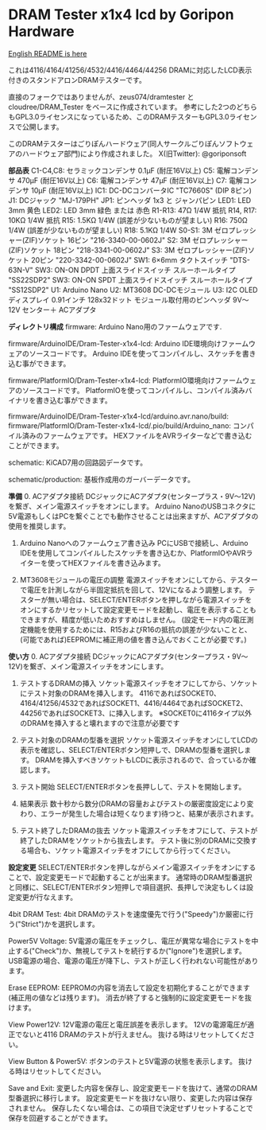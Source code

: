 # DRAM Tester x1x4 lcd by Goripon Hardware
[English README is here](https://github.com/goriponsoft/Dram-Tester-x1x4-lcd/blob/main/README.md)

これは4116/4164/41256/4532/4416/4464/44256 DRAMに対応したLCD表示付きのスタンドアロンDRAMテスターです。

直接のフォークではありませんが、zeus074/dramtester と cloudree/DRAM_Tester をベースに作成されています。
参考にした2つのどちらもGPL3.0ライセンスになっているため、このDRAMテスターもGPL3.0ライセンスで公開します。

このDRAMテスターはごりぽんハードウェア(同人サークルごりぽんソフトウェアのハードウェア部門)により作成されました。
X(旧Twitter): @goriponsoft

**部品表**
C1-C4,C8: セラミックコンデンサ 0.1μF (耐圧16V以上)
C5: 電解コンデンサ 470μF (耐圧16V以上)
C6: 電解コンデンサ 47μF (耐圧16V以上)
C7: 電解コンデンサ 10μF (耐圧16V以上)
IC1: DC-DCコンバータIC "TC7660S" (DIP 8ピン)
J1: DCジャック "MJ-179PH"
JP1: ピンヘッダ 1x3 と ジャンパピン
LED1: LED 3mm 黄色
LED2: LED 3mm 緑色 または 赤色
R1-R13: 47Ω 1/4W 抵抗
R14, R17: 10KΩ 1/4W 抵抗
R15: 1.5KΩ 1/4W (誤差が少ないものが望ましい)
R16: 750Ω 1/4W (誤差が少ないものが望ましい)
R18: 5.1KΩ 1/4W
S0-S1: 3M ゼロプレッシャー(ZIF)ソケット 16ピン "216-3340-00-0602J"
S2: 3M ゼロプレッシャー(ZIF)ソケット 18ピン "218-3341-00-0602J"
S3: 3M ゼロプレッシャー(ZIF)ソケット 20ピン "220-3342-00-0602J"
SW1: 6×6mm タクトスイッチ "DTS-63N-V"
SW3: ON-ON DPDT 上面スライドスイッチ スルーホールタイプ "SS22SDP2"
SW3: ON-ON SPDT 上面スライドスイッチ スルーホールタイプ "SS12SDP2"
U1: Arduino Nano
U2: MT3608 DC-DCモジュール
U3: I2C OLEDディスプレイ 0.91インチ 128x32ドット
モジュール取付用のピンヘッダ
9V～12V センター＋ ACアダプタ

**ディレクトリ構成**
firmware:
 Arduino Nano用のファームウェアです.

firmware/ArduinoIDE/Dram-Tester-x1x4-lcd:
 Arduino IDE環境向けファームウェアのソースコードです。
 Arduino IDEを使ってコンパイルし、スケッチを書き込む事ができます。

firmware/PlatformIO/Dram-Tester-x1x4-lcd:
 PlatformIO環境向けファームウェアのソースコードです。
 PlatformIOを使ってコンパイルし、コンパイル済みバイナリを書き込む事ができます。

firmware/ArduinoIDE/Dram-Tester-x1x4-lcd/arduino.avr.nano/build:
firmware/PlatformIO/Dram-Tester-x1x4-lcd/.pio/build/Arduino_nano:
 コンパイル済みのファームウェアです。
 HEXファイルをAVRライターなどで書き込むことができます。

schematic:
 KiCAD7用の回路図データです。

schematic/production:
 基板作成用のガーバーデータです。

**準備**
0. ACアダプタ接続
 DCジャックにACアダプタ(センタープラス・9V～12V)を繋ぎ、メイン電源スイッチをオンにします。
 Arduino NanoのUSBコネクタに5V電源もしくはPCを繋ぐことでも動作させることは出来ますが、ACアダプタの使用を推奨します。

1. Arduino Nanoへのファームウェア書き込み
 PCにUSBで接続し、Arduino IDEを使用してコンパイルしたスケッチを書き込むか、PlatformIOやAVRライターを使ってHEXファイルを書き込みます。

2. MT3608モジュールの電圧の調整
 電源スイッチをオンにしてから、テスターで電圧を計測しながら半固定抵抗を回して、12Vになるよう調整します。
 テスターが無い場合は、SELECT/ENTERボタンを押しながら電源スイッチをオンにするかリセットして設定変更モードを起動し、電圧を表示することもできますが、精度が低いためおすすめはしません。
 (設定モード内の電圧測定機能を使用するためには、R15およびR16の抵抗の誤差が少ないことと、(可能であれば)EEPROMに補正用の値を書き込んでおくことが必要です。)

**使い方**
0. ACアダプタ接続
 DCジャックにACアダプタ(センタープラス・9V～12V)を繋ぎ、メイン電源スイッチをオンにします。

1. テストするDRAMの挿入
 ソケット電源スイッチをオフにしてから、ソケットにテスト対象のDRAMを挿入します。
 4116であればSOCKET0、4164/41256/4532であればSOCKET1、4416/4464であればSOCKET2、44256であればSOCKET3、に挿入します。
 ※SOCKET0に4116タイプ以外のDRAMを挿入すると壊れますので注意が必要です

2. テスト対象のDRAMの型番を選択
 ソケット電源スイッチをオンにしてLCDの表示を確認し、SELECT/ENTERボタン短押しで、DRAMの型番を選択します。
 DRAMを挿入すべきソケットもLCDに表示されるので、合っているか確認します。

3. テスト開始
 SELECT/ENTERボタンを長押しして、テストを開始します。

4. 結果表示
 数十秒から数分(DRAMの容量およびテストの厳密度設定により変わり、エラーが発生した場合は短くなります)待つと、結果が表示されます。

5. テスト終了したDRAMの抜去
 ソケット電源スイッチをオフにして、テストが終了したDRAMをソケットから抜去します。
 テスト後に別のDRAMに交換する場合も、ソケット電源スイッチをオフにしてから行ってください。

**設定変更**
 SELECT/ENTERボタンを押しながらメイン電源スイッチをオンにすることで、設定変更モードで起動することが出来ます。
 通常時のDRAM型番選択と同様に、SELECT/ENTERボタン短押しで項目選択、長押しで決定もしくは設定変更が行なえます。

4bit DRAM Test:
 4bit DRAMのテストを速度優先で行う("Speedy")か厳密に行う("Strict")かを選択します。

Power5V Voltage:
 5V電源の電圧をチェックし、電圧が異常な場合にテストを中止する("Check")か、無視してテストを続行するか("Ignore")を選択します。
 USB電源の場合、電源の電圧が降下し、テストが正しく行われない可能性があります。

Erase EEPROM:
 EEPROMの内容を消去して設定を初期化することができます(補正用の値などは残ります)。
 消去が終了すると強制的に設定変更モードを抜けます。

View Power12V:
 12V電源の電圧と電圧誤差を表示します。
 12Vの電源電圧が適正でないと4116 DRAMのテストが行えません。
 抜ける時はリセットしてください。

View Button & Power5V:
 ボタンのテストと5V電源の状態を表示します。
 抜ける時はリセットしてください。

Save and Exit:
 変更した内容を保存し、設定変更モードを抜けて、通常のDRAM型番選択に移行します。
 設定変更モードを抜けない限り、変更した内容は保存されません。
 保存したくない場合は、この項目で決定せずリセットすることで保存を回避することができます。
